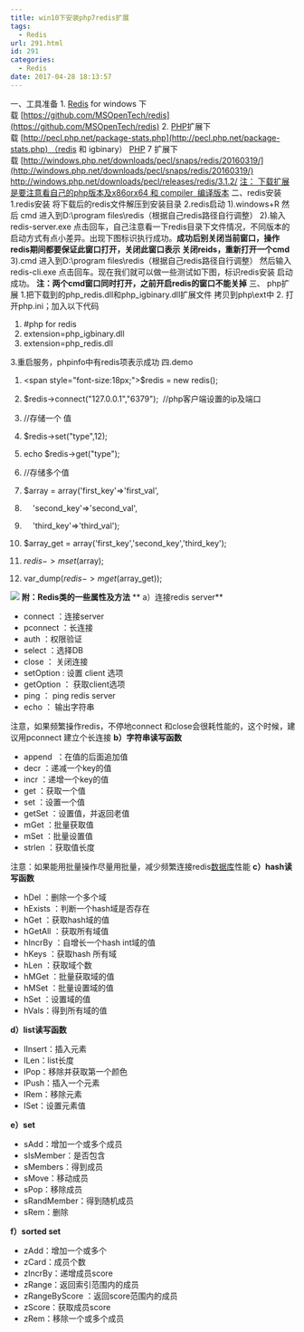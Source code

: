 ```yaml
---
title: win10下安装php7redis扩展
tags:
  - Redis
url: 291.html
id: 291
categories:
  - Redis
date: 2017-04-28 18:13:57
---
```


一、工具准备 1. [Redis](http://lib.csdn.net/base/redis "Redis知识库") for windows 下载 [https://github.com/MSOpenTech/redis](https://github.com/MSOpenTech/redis) 2. [PHP](http://lib.csdn.net/base/36 "PHP知识库")扩展下载 [http://pecl.php.net/package-stats.php](http://pecl.php.net/package-stats.php) （redis 和 igbinary） [PHP](http://lib.csdn.net/base/php "PHP知识库") 7 扩展下载 [http://windows.php.net/downloads/pecl/snaps/redis/20160319/](http://windows.php.net/downloads/pecl/snaps/redis/20160319/) http://windows.php.net/downloads/pecl/releases/redis/3.1.2/ [注： 下载扩展是要注意看自己的php版本及x86orx64 和 compiler  编译版本](http://windows.php.net/downloads/pecl/snaps/redis/20160319/) 二、redis安装 1.redis安装 将下载后的redis文件解压到安装目录 2.redis启动 1).windows+R 然后 cmd 进入到D:\\program files\\redis（根据自己redis路径自行调整） 2).输入 redis-server.exe 点击回车，自己注意看一下redis目录下文件情况，不同版本的启动方式有点小差异。出现下图标识执行成功。**成功后别关闭当前窗口，操作redis期间都要保证此窗口打开，关闭此窗口表示 关闭reids，重新打开一个cmd** 3).cmd 进入到D:\\program files\\redis（根据自己redis路径自行调整） 然后输入 redis-cli.exe 点击回车。现在我们就可以做一些测试如下图，标识redis安装 启动成功。 **注：两个cmd窗口同时打开，之前开启redis的窗口不能关掉** 三、 php扩展 1.把下载到的php\_redis.dll和php\_igbinary.dll扩展文件 拷贝到php\\ext中 2. 打开php.ini；加入以下代码

1.  #php for redis
2.  extension=php_igbinary.dll
3.  extension=php_redis.dll

3.重启服务，phpinfo中有redis项表示成功 四.demo

1.  <span style="font-size:18px;">$redis = new redis();
2.  $redis->connect("127.0.0.1","6379");  //php客户端设置的ip及端口  
3.  //存储一个 值  
4.  $redis->set("type",12);
5.  echo $redis->get("type");

7.  //存储多个值  
8.  $array = array('first_key'=>'first_val',
9.      'second_key'=>'second_val',
10.      'third_key'=>'third_val');
11.  $array_get = array('first_key','second_key','third_key');
12.  $redis->mset($array);
13.  var_dump($redis->mget($array_get)); </span>

![](http://img.blog.csdn.net/20151210101815352?watermark/2/text/aHR0cDovL2Jsb2cuY3Nkbi5uZXQv/font/5a6L5L2T/fontsize/400/fill/I0JBQkFCMA==/dissolve/70/gravity/Center) **附：Redis类的一些属性及方法** ** a）连接redis server**

*   connect ：连接server
*   pconnect ：长连接
*   auth ：权限验证
*   select ：选择DB
*   close ： 关闭连接
*   setOption : 设置 client 选项
*   getOption ： 获取client选项
*   ping ： ping redis server
*   echo ： 输出字符串

注意，如果频繁操作redis，不停地connect 和close会很耗性能的，这个时候，建议用pconnect 建立个长连接 **b）字符串读写函数**

*   append  ：在值的后面追加值
*   decr ：递减一个key的值
*   incr ：递增一个key的值
*   get ：获取一个值
*   set ：设置一个值
*   getSet ：设置值，并返回老值
*   mGet ：批量获取值
*   mSet ：批量设置值
*   strlen ：获取值长度

注意：如果能用批量操作尽量用批量，减少频繁连接redis[数据库](http://lib.csdn.net/base/14 "MySQL知识库")性能 **c）hash读写函数**

*   hDel ：删除一个多个域
*   hExists ：判断一个hash域是否存在
*   hGet ：获取hash域的值
*   hGetAll ：获取所有域值
*   hIncrBy ：自增长一个hash int域的值
*   hKeys ：获取hash 所有域
*   hLen ：获取域个数
*   hMGet ：批量获取域的值
*   hMSet ：批量设置域的值
*   hSet ：设置域的值
*   hVals：得到所有域的值

**d）list读写函数**

*   lInsert：插入元素
*   lLen：list长度
*   lPop：移除并获取第一个颜色
*   lPush：插入一个元素
*   lRem：移除元素
*   lSet：设置元素值

**e）set**

*   sAdd：增加一个或多个成员
*   sIsMember：是否包含
*   sMembers：得到成员
*   sMove：移动成员
*   sPop：移除成员
*   sRandMember：得到随机成员
*   sRem：删除

**f）sorted set**

*   zAdd：增加一个或多个
*   zCard：成员个数
*   zIncrBy：递增成员score
*   zRange：返回索引范围内的成员
*   zRangeByScore ：返回score范围内的成员
*   zScore：获取成员score
*   zRem：移除一个或多个成员